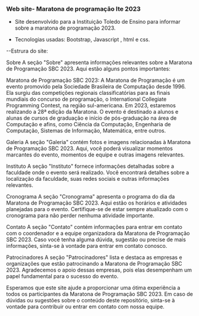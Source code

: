 ### Web site- Maratona de programação Ite 2023

- Site desenvolvido para a Instituição Toledo de Ensino para informar sobre a maratona de programação 2023. 

- Tecnologias usadas: Bootstrap, Javascript , html e css. 

--Estrura do site: 

Sobre
A seção "Sobre" apresenta informações relevantes sobre a Maratona de Programação SBC 2023. Aqui estão alguns pontos importantes:

Maratona de Programação SBC 2023: A Maratona de Programação é um evento promovido pela Sociedade Brasileira de Computação desde 1996. Ela surgiu das competições regionais classificatórias para as finais mundiais do concurso de programação, o International Collegiate Programming Contest, na região sul-americana. Em 2023, estaremos realizando a 28ª edição da Maratona. O evento é destinado a alunos e alunas de cursos de graduação e início de pós-graduação na área de Computação e afins, como Ciência da Computação, Engenharia de Computação, Sistemas de Informação, Matemática, entre outros.

Galeria
A seção "Galeria" contém fotos e imagens relacionadas à Maratona de Programação SBC 2023. Aqui, você poderá visualizar momentos marcantes do evento, momentos de equipe e outras imagens relevantes.

Instituto
A seção "Instituto" fornece informações detalhadas sobre a faculdade onde o evento será realizado. Você encontrará detalhes sobre a localização da faculdade, suas redes sociais e outras informações relevantes.

Cronograma
A seção "Cronograma" apresenta o programa do dia da Maratona de Programação SBC 2023. Aqui estão os horários e atividades planejadas para o evento. Certifique-se de estar sempre atualizado com o cronograma para não perder nenhuma atividade importante.

Contato
A seção "Contato" contém informações para entrar em contato com o coordenador e a equipe organizadora da Maratona de Programação SBC 2023. Caso você tenha alguma dúvida, sugestão ou precise de mais informações, sinta-se à vontade para entrar em contato conosco.

Patrocinadores
A seção "Patrocinadores" lista e destaca as empresas e organizações que estão patrocinando a Maratona de Programação SBC 2023. Agradecemos o apoio dessas empresas, pois elas desempenham um papel fundamental para o sucesso do evento.

Esperamos que este site ajude a proporcionar uma ótima experiência a todos os participantes da Maratona de Programação SBC 2023. Em caso de dúvidas ou sugestões sobre o conteúdo deste repositório, sinta-se à vontade para contribuir ou entrar em contato com nossa equipe.